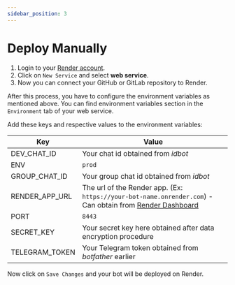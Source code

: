 ```yaml
---
sidebar_position: 3
---
```


# Deploy Manually

1. Login to your [Render account](https://dashboard.render.com/).
2. Click on `New Service` and select **web service**.
3. Now you can connect your GitHub or GitLab repository to Render.

After this process, you have to configure the environment variables as mentioned above. You can find environment variables section in the `Environment` tab of your web service.

Add these keys and respective values to the environment variables:

| Key            | Value                                                                                                                                                                    |
| -------------- | ------------------------------------------------------------------------------------------------------------------------------------------------------------------------ |
| DEV_CHAT_ID    | Your chat id obtained from _idbot_                                                                                                                                       |
| ENV            | `prod`                                                                                                                                                                   |
| GROUP_CHAT_ID  | Your group chat id obtained from _idbot_                                                                                                                                 |
| RENDER_APP_URL | The url of the Render app. (Ex: `https://your-bot-name.onrender.com`) - Can obtain from [Render Dashboard]([https://dashboard.render.com/](https://dashboard.render.com/)) |
| PORT           | `8443`                                                                                                                                                                   |
| SECRET_KEY     | Your secret key here obtained after data encryption procedure                                                                                                            |
| TELEGRAM_TOKEN | Your Telegram token obtained from _botfather_ earlier                                                                                                                 

  Now click on `Save Changes` and your bot will be deployed on Render.  